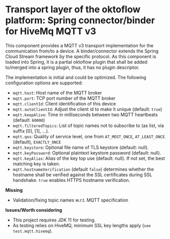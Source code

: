 # Transport layer of the oktoflow platform: Spring connector/binder for HiveMq MQTT v3

This component provides a MQTT v3 transport implementation for the communication from/to a device. A binder/connector 
extends the Spring Cloud Stream framework by the specific protocol. As this component is loaded into Spring, it is a partial oktoflow plugin that shall be added to/merged into a spring plugin, thus, it has no plugin descriptor.

The implementation is initial and could be optimized. The following configuration options are supported:
 * `mqtt.host`: Host name of the MQTT broker
 * `mqtt.port`: TCP port number of the MQTT broker
 * `mqtt.clientId`: Client identification of this device
 * `mqtt.autoClientId`: Adjust the client id to make it unique (default: `true`)
 * `mqtt.keepAlive`: Time in milliseconds between two MQTT heartbeats (default: `60000`)
 * `mqtt.filteredTopics`: List of topic names not to subscribe to (as list, via suffix [0], [1], ...).
 * `mqtt.qos`: Quality of service level, one from `AT_MOST_ONCE`, `AT_LEAST_ONCE` (default), `EXACTLY_ONCE`
 * `mqtt.keystore`: Optional file name of TLS keystore (default: null).
 * `mqtt.keyPassword`: Optional plaintext keystore password (default: null).
 * `mqtt.keyAlias`: Alias of the key top use (default: null). If not set, the best matching key is taken.
 * `mqtt.hostnameVerification` (default `false`) determines whether the hostname shall be verified against the SSL certificates during SSL handshake. `true` enables HTTPS hostname verification.

**Missing**
- Validation/fixing topic names w.r.t. MQTT specification

**Issues/Worth considering**
- This project requires JDK 11 for testing.
- As testing relies on HiveMQ, minimum SSL key lengths apply (`see test.mqtt.hivemq`).
